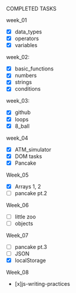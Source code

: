 COMPLETED TASKS

week_01

- [x] data_types
- [x] operators
- [x] variables

week_02:

- [x] basic_functions
- [x] numbers
- [x] strings
- [x] conditions

week_03:

- [x] github
- [x] loops
- [x] 8_ball

week_04

- [x] ATM_simulator
- [x] DOM tasks
- [x] Pancake

Week_05

- [x] Arrays 1, 2
- [ ] pancake pt.2

Week_06

- [ ] little zoo
- [ ] objects

Week_07

- [ ] pancake pt.3
- [ ] JSON
- [x] localStorage

Week_08

- [x]js-writing-practices
